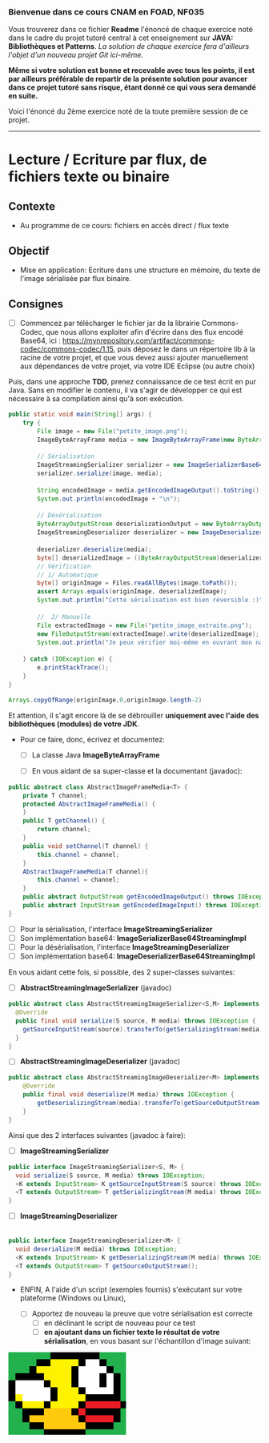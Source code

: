 ### Bienvenue dans ce cours CNAM en FOAD, NF035

Vous trouverez dans ce fichier **Readme** l'énoncé de chaque exercice noté dans le cadre du projet tutoré central à cet enseignement sur **JAVA: Bibliothèques et Patterns**.
_La solution de chaque exercice fera d'ailleurs l'objet d'un nouveau projet Git ici-même._

**Même si votre solution est bonne et recevable avec tous les points, il est par ailleurs préférable de repartir de la présente solution pour avancer dans ce projet tutoré sans risque, étant donné ce qui vous sera demandé en suite.**

Voici l'énoncé du 2ème exercice noté de la toute première session de ce projet.

---

# Lecture / Ecriture par flux, de fichiers texte ou binaire

## Contexte
* Au programme de ce cours: fichiers en accès direct / flux texte
## Objectif
* Mise en application: Ecriture dans une structure en mémoire, du texte de l'image sérialisée par flux binaire.

## Consignes

- [ ] Commencez par télécharger le fichier jar de la librairie Commons-Codec, que nous allons exploiter afin d'écrire dans des flux encodé Base64, ici : https://mvnrepository.com/artifact/commons-codec/commons-codec/1.15, puis déposez le dans un répertoire lib à la racine de votre projet, et que vous devez aussi ajouter manuellement aux dépendances de votre projet, via votre IDE Eclipse (ou autre choix)

Puis, dans une approche **TDD**, prenez connaissance de ce test écrit en pur Java. Sans en modifier le contenu, il va s'agir de développer ce qui est nécessaire à sa compilation ainsi qu'à son exécution.

```java
public static void main(String[] args) {
    try {
        File image = new File("petite_image.png");
        ImageByteArrayFrame media = new ImageByteArrayFrame(new ByteArrayOutputStream());

        // Sérialisation
        ImageStreamingSerializer serializer = new ImageSerializerBase64StreamingImpl();
        serializer.serialize(image, media);

        String encodedImage = media.getEncodedImageOutput().toString();
        System.out.println(encodedImage + "\n");

        // Désérialisation
        ByteArrayOutputStream deserializationOutput = new ByteArrayOutputStream();
        ImageStreamingDeserializer deserializer = new ImageDeserializerBase64StreamingImpl(deserializationOutput);

        deserializer.deserialize(media);
        byte[] deserializedImage = ((ByteArrayOutputStream)deserializer.getSourceOutputStream()).toByteArray();
        // Vérification
        // 1/ Automatique
        byte[] originImage = Files.readAllBytes(image.toPath());
        assert Arrays.equals(originImage, deserializedImage);
        System.out.println("Cette sérialisation est bien réversible :)");

        //  2/ Manuelle
        File extractedImage = new File("petite_image_extraite.png");
        new FileOutputStream(extractedImage).write(deserializedImage);
        System.out.println("Je peux vérifier moi-même en ouvrant mon navigateur de fichiers et en ouvrant l'image extraite dans le répertoire de ce Test");

    } catch (IOException e) {
        e.printStackTrace();
    }
}
```

```java
Arrays.copyOfRange(originImage,0,originImage.length-2)
```

Et attention, il s'agit encore là de se débrouiller **uniquement avec l'aide des bibliothèques (modules) de votre JDK**.

- Pour ce faire, donc, écrivez et documentez:

  - [ ] La classe Java **ImageByteArrayFrame**
  
  - [ ] En vous aidant de sa super-classe et la documentant (javadoc):

```java
public abstract class AbstractImageFrameMedia<T> {
    private T channel;
    protected AbstractImageFrameMedia() {
    }
    public T getChannel() {
        return channel;
    }
    public void setChannel(T channel) {
        this.channel = channel;
    }
    AbstractImageFrameMedia(T channel){
        this.channel = channel;
    }
    public abstract OutputStream getEncodedImageOutput() throws IOException;
    public abstract InputStream getEncodedImageInput() throws IOException;
}
```


 - [ ] Pour la sérialisation, l'interface **ImageStreamingSerializer**
 - [ ] Son implémentation base64: **ImageSerializerBase64StreamingImpl**
 - [ ] Pour la désérialisation, l'interface **ImageStreamingDeserializer**
 - [ ] Son implémentation base64: **ImageDeserializerBase64StreamingImpl**

En vous aidant cette fois, si possible, des 2 super-classes suivantes:

 - [ ] **AbstractStreamingImageSerializer** (javadoc)
```java
public abstract class AbstractStreamingImageSerializer<S,M> implements ImageStreamingSerializer<S,M> {
  @Override
  public final void serialize(S source, M media) throws IOException {
    getSourceInputStream(source).transferTo(getSerializingStream(media));
  }
}
```
- [ ] **AbstractStreamingImageDeserializer** (javadoc)
```java
public abstract class AbstractStreamingImageDeserializer<M> implements ImageStreamingDeserializer<M> {
    @Override
    public final void deserialize(M media) throws IOException {
        getDeserializingStream(media).transferTo(getSourceOutputStream());
    }
}
```

Ainsi que des 2 interfaces suivantes (javadoc à faire):

 - [ ] **ImageStreamingSerializer**
```java
public interface ImageStreamingSerializer<S, M> {
  void serialize(S source, M media) throws IOException;
  <K extends InputStream> K getSourceInputStream(S source) throws IOException;
  <T extends OutputStream> T getSerializingStream(M media) throws IOException;
}
```
- [ ] **ImageStreamingDeserializer**
```java

public interface ImageStreamingDeserializer<M> {
  void deserialize(M media) throws IOException;
  <K extends InputStream> K getDeserializingStream(M media) throws IOException;
  <T extends OutputStream> T getSourceOutputStream();
}
```
 


- ENFIN, A l'aide d'un script (exemples fournis) s'exécutant sur votre plateforme (Windows ou Linux), 

  - [ ] Apportez de nouveau la preuve que votre sérialisation est correcte
    - [ ] en déclinant le script de nouveau pour ce test
    - [ ] **en ajoutant dans un fichier texte le résultat de votre sérialisation**, en vous basant sur l'échantillon d'image suivant:

![échantillon][petite_image]

[petite_image]: petite_image_2.png "Echantillon 2"



